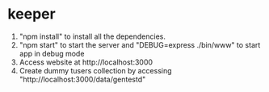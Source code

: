 keeper
======
1. "npm install" to install all the dependencies.
2. "npm start" to start the server and "DEBUG=express ./bin/www" to start app in debug mode
3. Access website at http://localhost:3000
4. Create dummy tusers collection by accessing "http://localhost:3000/data/gentestd"
